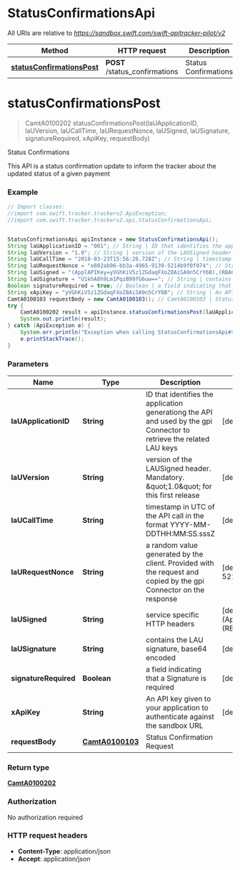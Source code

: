 # StatusConfirmationsApi

All URIs are relative to *https://sandbox.swift.com/swift-apitracker-pilot/v2*

Method | HTTP request | Description
------------- | ------------- | -------------
[**statusConfirmationsPost**](StatusConfirmationsApi.md#statusConfirmationsPost) | **POST** /status_confirmations | Status Confirmations


<a name="statusConfirmationsPost"></a>
# **statusConfirmationsPost**
> CamtA0100202 statusConfirmationsPost(laUApplicationID, laUVersion, laUCallTime, laURequestNonce, laUSigned, laUSignature, signatureRequired, xApiKey, requestBody)

Status Confirmations

This API is a status confirmation update to inform the tracker about the updated status of a given payment

### Example
```java
// Import classes:
//import com.swift.tracker.trackerv2.ApiException;
//import com.swift.tracker.trackerv2.api.StatusConfirmationsApi;


StatusConfirmationsApi apiInstance = new StatusConfirmationsApi();
String laUApplicationID = "001"; // String | ID that identifies the application generationg the API and used by the gpi Connector to retrieve the related LAU keys
String laUVersion = "1.0"; // String | version of the LAUSigned header. Mandatory. \"1.0\" for this first release
String laUCallTime = "2018-03-23T15:56:26.728Z"; // String | timestamp in UTC of the API call in the format YYYY-MM-DDTHH:MM:SS.sssZ
String laURequestNonce = "e802ab96-bb3a-4965-9139-5214b9f0f074"; // String | a random value generated by the client. Provided with the request and copied by the gpi Connector on the response
String laUSigned = "(ApplAPIKey=yVGhKiV5z1ZGdaqFXoZ8AiSA9n5CrY6B),(RBACRole=[Update/Scope/cclabeb0])"; // String | service specific HTTP headers
String laUSignature = "U1khA8h9Lm1PqzB99fG6uw=="; // String | contains the LAU signature, base64 encoded
Boolean signatureRequired = true; // Boolean | a field indicating that a Signature is required
String xApiKey = "yVGhKiV5z1ZGdaqFXoZ8AiSA9n5CrY6B"; // String | An API key given to your application to authenticate against the sandbox URL
CamtA0100103 requestBody = new CamtA0100103(); // CamtA0100103 | Status Confirmation Request
try {
    CamtA0100202 result = apiInstance.statusConfirmationsPost(laUApplicationID, laUVersion, laUCallTime, laURequestNonce, laUSigned, laUSignature, signatureRequired, xApiKey, requestBody);
    System.out.println(result);
} catch (ApiException e) {
    System.err.println("Exception when calling StatusConfirmationsApi#statusConfirmationsPost");
    e.printStackTrace();
}
```

### Parameters

Name | Type | Description  | Notes
------------- | ------------- | ------------- | -------------
 **laUApplicationID** | **String**| ID that identifies the application generationg the API and used by the gpi Connector to retrieve the related LAU keys | [default to 001]
 **laUVersion** | **String**| version of the LAUSigned header. Mandatory. \&quot;1.0\&quot; for this first release | [default to 1.0]
 **laUCallTime** | **String**| timestamp in UTC of the API call in the format YYYY-MM-DDTHH:MM:SS.sssZ | [default to 2018-03-23T15:56:26.728Z]
 **laURequestNonce** | **String**| a random value generated by the client. Provided with the request and copied by the gpi Connector on the response | [default to e802ab96-bb3a-4965-9139-5214b9f0f074]
 **laUSigned** | **String**| service specific HTTP headers | [default to (ApplAPIKey&#x3D;yVGhKiV5z1ZGdaqFXoZ8AiSA9n5CrY6B),(RBACRole&#x3D;[Update/Scope/cclabeb0])]
 **laUSignature** | **String**| contains the LAU signature, base64 encoded | [default to U1khA8h9Lm1PqzB99fG6uw&#x3D;&#x3D;]
 **signatureRequired** | **Boolean**| a field indicating that a Signature is required | [default to true]
 **xApiKey** | **String**| An API key given to your application to authenticate against the sandbox URL | [default to yVGhKiV5z1ZGdaqFXoZ8AiSA9n5CrY6B]
 **requestBody** | [**CamtA0100103**](CamtA0100103.md)| Status Confirmation Request |

### Return type

[**CamtA0100202**](CamtA0100202.md)

### Authorization

No authorization required

### HTTP request headers

 - **Content-Type**: application/json
 - **Accept**: application/json

